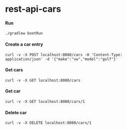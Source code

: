 # rest-api-cars

#### Run

```   
./gradlew bootRun
```

#### Create a car entry

```   
curl -v -X POST localhost:8080/cars -H 'Content-Type: application/json' -d '{"make":"vw","model":"golf"}'
```

#### Get cars

```   
curl -v -X GET localhost:8080/cars
```

#### Get car

```   
curl -v -X GET localhost:8080/cars/1
```

#### Delete car

```   
curl -v -X DELETE localhost:8080/cars/1
```

